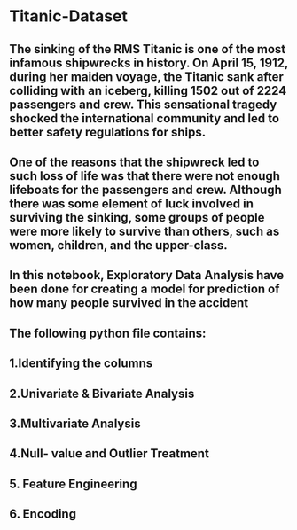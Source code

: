 # Titanic-Dataset
## The sinking of the RMS Titanic is one of the most infamous shipwrecks in history. On April 15, 1912, during her maiden voyage, the Titanic sank after colliding with an iceberg, killing 1502 out of 2224 passengers and crew. This sensational tragedy shocked the international community and led to better safety regulations for ships.

## One of the reasons that the shipwreck led to such loss of life was that there were not enough lifeboats for the passengers and crew. Although there was some element of luck involved in surviving the sinking, some groups of people were more likely to survive than others, such as women, children, and the upper-class.

## In this notebook, Exploratory Data Analysis have been done for creating a model for prediction of how many people survived in the accident

## The following python file contains:
## 1.Identifying the columns
## 2.Univariate & Bivariate Analysis
## 3.Multivariate Analysis
## 4.Null- value and Outlier Treatment
## 5. Feature Engineering
## 6. Encoding
